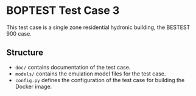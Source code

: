 BOPTEST Test Case 3
===================
This test case is a single zone residential hydronic building, the BESTEST 900 case. 

Structure
---------

- ``doc/`` contains documentation of the test case.
- ``models/`` contains the emulation model files for the test case.
- ``config.py`` defines the configuration of the test case for building the Docker image.
